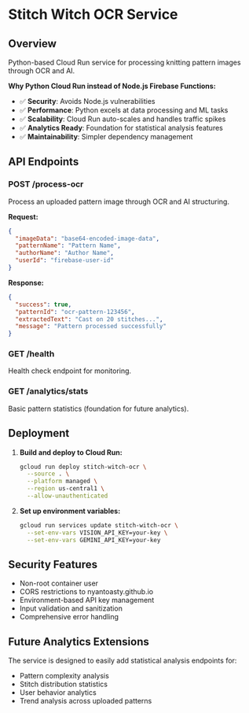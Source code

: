 # Stitch Witch OCR Service

## Overview
Python-based Cloud Run service for processing knitting pattern images through OCR and AI.

**Why Python Cloud Run instead of Node.js Firebase Functions:**
- ✅ **Security**: Avoids Node.js vulnerabilities
- ✅ **Performance**: Python excels at data processing and ML tasks
- ✅ **Scalability**: Cloud Run auto-scales and handles traffic spikes
- ✅ **Analytics Ready**: Foundation for statistical analysis features
- ✅ **Maintainability**: Simpler dependency management

## API Endpoints

### POST /process-ocr
Process an uploaded pattern image through OCR and AI structuring.

**Request:**
```json
{
  "imageData": "base64-encoded-image-data",
  "patternName": "Pattern Name",
  "authorName": "Author Name", 
  "userId": "firebase-user-id"
}
```

**Response:**
```json
{
  "success": true,
  "patternId": "ocr-pattern-123456",
  "extractedText": "Cast on 20 stitches...",
  "message": "Pattern processed successfully"
}
```

### GET /health
Health check endpoint for monitoring.

### GET /analytics/stats
Basic pattern statistics (foundation for future analytics).

## Deployment

1. **Build and deploy to Cloud Run:**
   ```bash
   gcloud run deploy stitch-witch-ocr \
     --source . \
     --platform managed \
     --region us-central1 \
     --allow-unauthenticated
   ```

2. **Set up environment variables:**
   ```bash
   gcloud run services update stitch-witch-ocr \
     --set-env-vars VISION_API_KEY=your-key \
     --set-env-vars GEMINI_API_KEY=your-key
   ```

## Security Features
- Non-root container user
- CORS restrictions to nyantoasty.github.io
- Environment-based API key management
- Input validation and sanitization
- Comprehensive error handling

## Future Analytics Extensions
The service is designed to easily add statistical analysis endpoints for:
- Pattern complexity analysis
- Stitch distribution statistics
- User behavior analytics
- Trend analysis across uploaded patterns